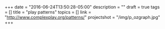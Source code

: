 +++
date = "2016-06-24T13:50:28-05:00"
description = ""
draft = true
tags = []
title = "play patterns"
topics = []
link = "http://www.complexplay.org/patterns/"
projectshot = "/img/p_ozgraph.jpg"
+++
